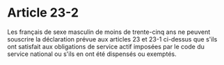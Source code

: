 # Article 23-2

Les français de sexe masculin de moins de trente-cinq ans ne peuvent souscrire la déclaration prévue aux articles 23 et 23-1 ci-dessus que s'ils ont satisfait aux obligations de service actif imposées par le code du service national ou s'ils en ont été dispensés ou exemptés.